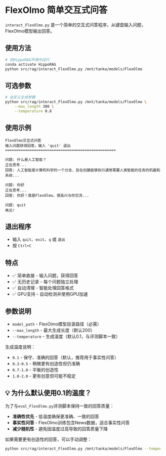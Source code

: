 # FlexOlmo 简单交互式问答

`interact_FlexOlmo.py` 是一个简单的交互式问答程序，从键盘输入问题，FlexOlmo模型输出回答。

## 使用方法

```bash
# 在HippoRAG环境中运行
conda activate HippoRAG
python src/rag/interact_FlexOlmo.py /mnt/tanka/models/FlexOlmo
```

## 可选参数

```bash
# 自定义生成参数
python src/rag/interact_FlexOlmo.py /mnt/tanka/models/FlexOlmo \
    --max_length 300 \
    --temperature 0.8
```

## 使用示例

```
FlexOlmo交互式问答
输入问题获得回答，输入 'quit' 退出
==================================================

问题: 什么是人工智能？
正在思考...
回答: 人工智能是计算机科学的一个分支，旨在创建能够执行通常需要人类智能的任务的机器和系统...

问题: 你好
正在思考...
回答: 你好！我是FlexOlmo，很高兴与你交流...

问题: quit
再见!
```

## 退出程序

- 输入 `quit`、`exit`、`q` 或 `退出`
- 按 `Ctrl+C`

## 特点

- ✅ 简单直接 - 输入问题，获得回答
- ✅ 无历史记录 - 每个问题独立处理
- ✅ 自动清理 - 智能处理回答格式
- ✅ GPU支持 - 自动检测并使用GPU加速

## 参数说明

- `model_path` - FlexOlmo模型目录路径（必需）
- `--max_length` - 最大生成长度（默认200）
- `--temperature` - 生成温度（默认0.1，与评测脚本一致）

生成温度说明：
- `0.1` - 保守、准确的回答（默认，推荐用于事实性问答）
- `0.3-0.5` - 稍微更有创造性但仍准确
- `0.7-1.0` - 平衡的创造性
- `1.0-2.0` - 更有创意但可能不稳定

## 💡 为什么默认使用0.1的温度？

为了与`eval_FlexOlmo.py`评测脚本保持一致的回答质量：
- **准确性优先** - 低温度确保更准确、一致的回答
- **事实性问答** - FlexOlmo训练包含News数据，适合事实性问答
- **减少随机性** - 避免因温度过高导致的回答质量下降

如果需要更有创造性的回答，可以手动调整：
```bash
python src/rag/interact_FlexOlmo.py /mnt/tanka/models/FlexOlmo --temperature 0.7
```